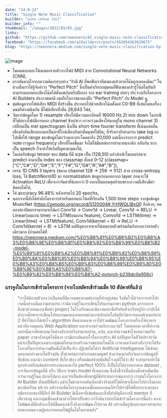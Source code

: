 ```yaml
---
date: "14-8-22"
title: "Single Note Music Classification"
builder: "ณภัทร เสรีรักษ์ (นีร)"
builder_info: ""
thumbnail: "/images/2022/65/65.jpg"
links:
github: "https://github.com/neennera/AI_single-music-note-classification"
facebook: "https://facebook.com/aibuildersx/posts/452054363629675"
blog: "https://neennera.medium.com/single-note-music-classification-by-convolutional-neural-networks-5f72434d139a"
---
```


![image](/images/2022/65/65.jpg)

- โมเดลแยกแยะโน้ตเพลงรายตัวจากไฟล์ MIDI ด้วย Convolutional Neural Networks (CNN),
- แรงบันดาลใจจากความคิดง่ายๆอย่าง “ถ้ามี AI ที่พอฟังเราฮัมเพลงแล้วทายโน๊ตถูกเลยคงดีนะ” ในช่วงนั้นเราได้รู้จักคำว่า “Perfect Pitch” ซึ่งเป็นคำเรียกกลุ่มคนที่ฟังเพลงแล้วรู้โน๊ตในทันที สามารถแยกแยะเสียงโน๊ตได้ตั้งแต่เกิดหรือฝึกเอา จาก ear training บ่อยๆ ประจวบกับโครงการ AI Builders ประกาศพอดี เลยถือโอกาสมาลองฝึก “Perfect Pitch” กับ Model ดู,
- ชุดข้อมูลจากไฟล์เสียง MIDI ที่สร้างขึ้น ประกอบไปด้วยเสียงโน๊ตตั้งแต่ C0-B9 ที่เล่นโดยเครื่องดนตรีต่างชนิดกัน มีไฟล์เสียงทั้งสิ้น 26,643 ไฟล์,
- จัดการข้อมูลโดย 1) resample เสียงให้มีความละเอียดที่ 16000 Hz 2) mix down ในกรณีที่ไฟล์บางไฟล์มีการแยก channel ซ้าย/ขวา เราจะรวมเสียงให้มาอยู่ใน mono channel 3) เปลี่ยนเป็น mel spectrogram ซึ่งเป็น short-time fourier transform ที่เน้นแค่คลื่นเสียงต่ำอันเสียงออกมาเป็นค่าที่ใกล้เคียงกับค่าที่มนุษย์ได้ยิน; ที่จริงเรายังสามารถ take log ลงไปเพื่อให้ range ของข้อมูลไม่กว้างและกระโดดมาถึง 20,000 แต่เนื่องจากการ predict note เราดูแค่ frequency เสียงที่โดดขึ้นมา จึงไม่ได้มีผลต่อการทำนายมากนัก กลับกัน หากเป็น speech ก็จะทำให้เกิดปัญหาตามมาได้,
- โมเดลรับข้อมูล tensor ของ data ที่มี size เป็น (128,50) แล้วส่งเข้าโมเดลก่อนจะ predict ค่ามาเป็น index ของ classmap ตั้งแต่ 0–12 (classmap=[“C”,”C#”,”D”,”D#”,”E”,”F”,”F#”,”G”,”G#”,”A”,”A#”,”B”]),
- เทรน 1D CNN 3 layers (ขนาด channel 128 -> 256 -> 512) ด้วย cross-entropy loss; ใช้ BatchNorm1D มา normalization ข้อมูลก่อนออกจาก layer ก่อนจะใช้ Activation ReLU เพื่อจะกำจัดค่าที่น้อยกว่า 0 ออกเป็นตอนสุดท้ายเพราะความถี่เสียงมีค่าติดลบไม่ได้,
- ได้ accuracy 96.48% หลังเทรนไป 20 epochs,
- นอกจากนี้ยังได้ทำอีกโครงการสำหรับแยกแยะโน้ตที่เรียงกัน 1,500 time steps จากชุดข้อมูล MusicNet (https://zenodo.org/record/5120004#.YrHWQLlBxQI) อีกด้วย; ทดลองสถาปัตยกรรมากมายได้แก่ Conv1d -> Conv1d -> Linear, Conv1d -> RELU -> Linear(บนแกน time) -> LSTM(บนแกน feature), Convo1d -> LSTM(time) -> Linear(time) -> LSTM(feature), Conv1d(kernel = 6) -> ReLU -> Conv1d(kernel = 8) -> LSTM แต่ปัญหาการทายโน้ตหลายตัวพร้อมกันยังยากกว่าทายตัวเดียวมาก (อ่านต่อได้ที่ https://neennera.medium.com/%E0%B8%81%E0%B8%B2%E0%B8%A3%E0%B8%9E%E0%B8%B1%E0%B8%92%E0%B8%99%E0%B8%B2-model-%E0%B9%81%E0%B8%A2%E0%B8%81%E0%B9%82%E0%B8%99%E0%B9%8A%E0%B8%95%E0%B8%94%E0%B8%99%E0%B8%95%E0%B8%A3%E0%B8%B5%E0%B9%83%E0%B8%99%E0%B9%80%E0%B8%9E%E0%B8%A5%E0%B8%87-%E0%B9%82%E0%B8%94%E0%B8%A2-pytorch-b239dc0e956c)

### แรงจูงในในการเข้าร่วมโครงการ (จากใบสมัครเข้าร่วมเมื่อ 10 สัปดาห์ที่แล้ว)

> "เราให้นิยามตัวเองว่าเป็นคนที่มีความพยายามต่องานที่ทำอยู่เสมอ จึงมั่นใจได้ว่าเราจะทำโปรเจคนี้อย่างเต็มความสามารถ เรามีความรู้ในการเขียนโปรแกรมภาษา python มาจากการศึกษาด้วยตนเองเพื่อทำ project ในโรงเรียนและมีความกระตือรือร้นที่จะเรียนรู้อีก เรายังได้ทำการศึกษาการเขียนโปรแกรมมาหลากหลายผ่านการเข้าค่ายโอลิมปิกวิชาการคอมพิวเตอร์ค่าย 2 ที่ทำให้เราได้เข้าใจ algorithm ที่หลากหลาย เราได้ร่วมพัฒนาโครงการเครื่องให้อาหารแมวที่ควบคุมบน Web Application และทำงานร่วมกับระบบ IoT โดยตลอดเวลาที่ทำงานเหล่านั้นเราศึกษาบนเว็บต่างประเทศจึงสามารถอ่าน, แปล, และทำความเข้าใจบทความหรือ paper ภาษาอังกฤษได้ดีมาก เรามีแรงบันดาลใจในการสร้าง AI แก้ปัญหาในชีวิตประจำวัน แม้จะเป็นปัญหาเฉพาะกลุ่มแต่ก็สามารถสร้างความแปลกใหม่ได้ เราคาดหวังอย่างยิ่งว่าจะได้รับโอกาสในการทำความฝันนั้นให้เป็นจริง  ปฏิเสธไม่ได้ว่า Artificial Intelligence ได้เข้ามาบทบาทอย่างมากในปัจจุบัน ทั้งช่วยย่นการทำงานของมนุษย์ ช่วยจำแนกหรือวิเคราะห์ข้อมูลที่ซับซ้อน แนะนำ content ที่เกี่ยวข้อง หรือแม้แต่ช่วยตัดสินใจ แต่ก็ใช่ว่า AI จะสามารถทำได้ทุกอย่างหรือแม้แต่การทำงานออกมาได้ perfect 100% ก็เป็นไปได้ยากหากขาด dataset , การจัดการข้อมูลที่ดี หรือ วิธีการ train model ที่เหมาะสม ซึ่งสิ่งนี้จำเป็นต้องศึกษาเพิ่มเติมกว่าความรู้ในม.ปลายไปมาก และจำเป็นต้องพึ่งพาผู้ที่มีประสบการณ์มากกว่า  เราสนใจโครงการ AI Builder ตั้งแต่ปีที่แล้ว แม้จะไม่ผ่านรอบคัดเลือกตัวจริงแต่ก็ได้ศึกษาเนื้อหาไปบ้างในแบบของนักเรียน sit-in หลังจากเห็นโครงงานของเพื่อนหลายคนก็ทำให้เรามีไฟที่อยากจะมาลองสมัครรอบของปีนี้อีก! AI Builder มีเนื้อหาที่เข้มข้นและสิ่งที่สำคัญคือการมี mentor ที่เชี่ยวชาญ และกลุ่มเพื่อนเข้ามาช่วยให้คำปรึกษา เราจึงคิดว่าหากได้เข้าร่วมโครงการนี้แล้ว คงจะได้พัฒนาฝีมือตัวเองให้ดีขึ้นและเข้าใจถึงการพัฒนาโปรเจค AI อย่างเต็มรูปแบบจนอาจสามารถตกตะกอนความรู้และถ่ายทอดให้ผู้อื่นได้ในภายหลัง"